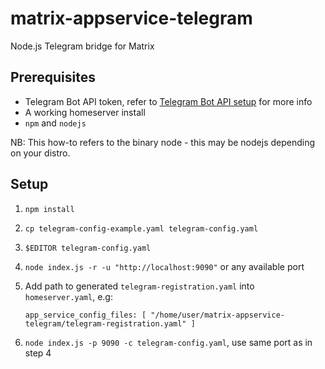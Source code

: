 # matrix-appservice-telegram
Node.js Telegram bridge for Matrix

## Prerequisites

* Telegram Bot API token, refer to [Telegram Bot API setup](/tg-bot-api.md) for more info
* A working homeserver install
* `npm` and `nodejs`

NB: This how-to refers to the binary node - this may be nodejs depending on your distro.

## Setup

1. `npm install`
2. `cp telegram-config-example.yaml telegram-config.yaml`
3. `$EDITOR telegram-config.yaml`
4. `node index.js -r -u "http://localhost:9090"` or any available port
5. Add path to generated `telegram-registration.yaml` into `homeserver.yaml`, e.g:

    ```
    app_service_config_files: [ "/home/user/matrix-appservice-telegram/telegram-registration.yaml" ]
    ```
6. `node index.js -p 9090 -c telegram-config.yaml`, use same port as in step 4
